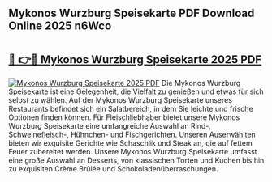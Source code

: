 ## Mykonos Wurzburg Speisekarte PDF Download Online 2025 n6Wco

# <h2><a href="http://gc781gf.nevu.top/?p=Mykonos+Wurzburg+Speisekarte">🔗 👉🔴 Mykonos Wurzburg Speisekarte 2025 PDF</a></h2>

[![Mykonos Wurzburg Speisekarte 2025 PDF](https://i.imgur.com/dBaPXMq.png)](http://gc781gf.nevu.top/?p=Mykonos+Wurzburg+Speisekarte)
Die Mykonos Wurzburg Speisekarte ist eine Gelegenheit, die Vielfalt zu genießen und etwas für sich selbst zu wählen. Auf der Mykonos Wurzburg Speisekarte unseres Restaurants befindet sich ein Salatbereich, in dem Sie leichte und frische Optionen finden können. Für Fleischliebhaber bietet unsere Mykonos Wurzburg Speisekarte eine umfangreiche Auswahl an Rind-, Schweinefleisch-, Hühnchen- und Fischgerichten. Unseren Auserwählten bieten wir exquisite Gerichte wie Schaschlik und Steak an, die auf fettem Feuer zubereitet werden. Unsere Mykonos Wurzburg Speisekarte umfasst eine große Auswahl an Desserts, von klassischen Torten und Kuchen bis hin zu exquisiten Crème Brûlée und Schokoladenüberraschungen.

